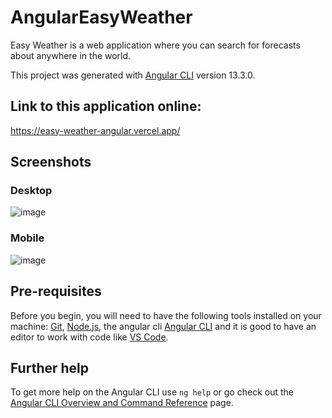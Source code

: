 # AngularEasyWeather
Easy Weather is a web application where you can search for forecasts about anywhere in the world.

This project was generated with [Angular CLI](https://github.com/angular/angular-cli) version 13.3.0.

## Link to this application online:

https://easy-weather-angular.vercel.app/

## Screenshots

### Desktop
![image](https://user-images.githubusercontent.com/73261068/162352619-fbd0b6f4-ce8c-4e4b-adac-eb092933d088.png)

### Mobile
![image](https://user-images.githubusercontent.com/73261068/162352822-887d3591-eff3-4edf-821a-6aba3768d36b.png)

## Pre-requisites

Before you begin, you will need to have the following tools installed on your machine: [Git](https://git-scm.com/book/en/v2/Getting-Started-Installing-Git), [Node.js](https://nodejs.org/en/download/package-manager/), the angular cli [Angular CLI](https://angular.io/cli) and it is good to have an editor to work with code like [VS Code](https://code.visualstudio.com/Download).

## Further help

To get more help on the Angular CLI use `ng help` or go check out the [Angular CLI Overview and Command Reference](https://angular.io/cli) page.
